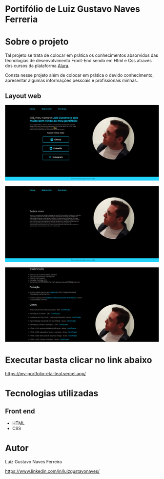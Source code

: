 # Portifólio de Luiz Gustavo Naves Ferreria

# Sobre o projeto
Tal projeto se trata de colocar em prática os conhecimentos absorvidos das técnologias de desenvolvimento Front-End sendo em Html e Css através dos cursos da plataforma [Alura](https://www.alura.com.br/planos-cursos-online?utm_term=alura&utm_campaign=%5BSearch%5D+%5BPerformance%5D+Institucional+-+Paran%C3%A1&utm_source=adwords&utm_medium=ppc&hsa_acc=7964138385&hsa_cam=20234124477&hsa_grp=150249101655&hsa_ad=660813755677&hsa_src=g&hsa_tgt=kwd-300088401&hsa_kw=alura&hsa_mt=e&hsa_net=adwords&hsa_ver=3&gclid=CjwKCAjwr_CnBhA0EiwAci5siuAQKE8Gd04QL0iE3MdmFNGfOLUYLdlToyBfsICc9BlJ503l5nTQjxoC53kQAvD_BwE).

Consta nesse projeto além de colocar em prática o devido conhecimento, apresentar algumas informações pessoais e profissionais minhas.

## Layout web
![Web 1](https://github.com/luizGustavoNaves/My-portfolio/blob/main/assets/foto-portifolio-home.PNG)

![Web 2](https://github.com/luizGustavoNaves/My-portfolio/blob/main/assets/foto-portifolio-sobre-mim.PNG)

![Web 3](https://github.com/luizGustavoNaves/My-portfolio/blob/main/assets/foto-curriculo.PNG)

# Executar basta clicar no link abaixo 
https://my-portfolio-eta-teal.vercel.app/

# Tecnologias utilizadas
## Front end
- HTML 
- CSS 

# Autor

Luiz Gustavo Naves Ferreira

https://www.linkedin.com/in/luizgustavonaves/

